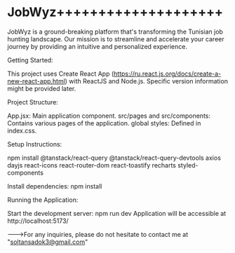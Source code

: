 # JobWyz++++++++++++++++++++

JobWyz is a ground-breaking platform that's transforming the Tunisian job hunting landscape. Our mission is to streamline and accelerate your career journey by providing an intuitive and personalized experience.

Getting Started:

This project uses Create React App (https://ru.react.js.org/docs/create-a-new-react-app.html) with ReactJS and Node.js.
Specific version information might be provided later.

Project Structure:

App.jsx: Main application component.
src/pages and src/components: Contains various pages of the application.
global styles: Defined in index.css.

Setup Instructions:

npm install @tanstack/react-query @tanstack/react-query-devtools axios dayjs react-icons react-router-dom react-toastify recharts styled-components

Install dependencies: npm install

Running the Application:

Start the development server: npm run dev
Application will be accessible at http://localhost:5173/

--->For any inquiries, please do not hesitate to contact me at "soltansadok3@gmail.com"
